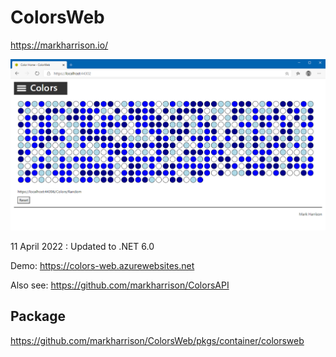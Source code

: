 # ColorsWeb

https://markharrison.io/ 

![](docs/imgColorsWeb1.png)

11 April 2022 : Updated to .NET 6.0

Demo: <https://colors-web.azurewebsites.net>

Also see: <https://github.com/markharrison/ColorsAPI>

## Package 

<https://github.com/markharrison/ColorsWeb/pkgs/container/colorsweb>

